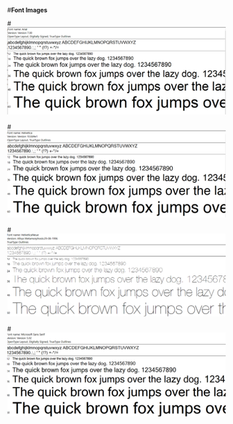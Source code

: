 #**Font Images**


#**![Image: Arial](Images/Arial.png)** <br><br>
#**![Image: Helvetica](Images/Helvetica.png)**<br><br>
#**![Image: HelveticaNeue](Images/HelveticaNeue.png)**<br><br>
#**![Image: SanSerif](Images/SanSerif.png)**<br>


